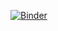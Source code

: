 [![Binder](https://mybinder.org/badge_logo.svg)](https://mybinder.org/v2/gh/kthibault77/map_hainan/master?labpath=Hainan_Mapping.ipynb)
